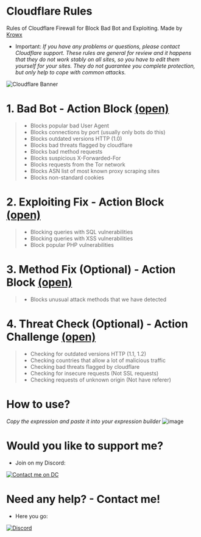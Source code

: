 # Cloudflare Rules
Rules of Cloudflare Firewall for Block Bad Bot and Exploiting. Made by [Krowx](https://krowx.xyz/)

* Important: *If you have any problems or questions, please contact Cloudflare support. These rules are general for review and it happens that they do not work stably on all sites, so you have to edit them yourself for your sites. They do not guarantee you complete protection, but only help to cope with common attacks.*

![Cloudflare Banner](https://imgs.search.brave.com/vMssRmSQL8CxVIYYu6fluUEdgYemos7Kx5djNyAncas/rs:fit:860:0:0:0/g:ce/aHR0cHM6Ly9ib290/ZmxhcmUuY29tL3dw/LWNvbnRlbnQvdXBs/b2Fkcy8yMDIzLzAz/L0Nsb3VkZmxhcmUt/TG9nby5wbmc)

# 1. Bad Bot - Action Block [(open)](Bad%20Bot%20-%20Block.txt)
> * Blocks popular bad User Agent
> * Blocks connections by port (usually only bots do this)
> * Blocks outdated versions HTTP (1.0)
> * Blocks bad threats flagged by cloudflare
> * Blocks bad method requests
> * Blocks suspicious X-Forwarded-For
> * Blocks requests from the Tor network
> * Blocks ASN list of most known proxy scraping sites
> * Blocks non-standard cookies

# 2. Exploiting Fix - Action Block [(open)](Exploiting%20Fix%20-%20Block.txt)
> * Blocking queries with SQL vulnerabilities
> * Blocking queries with XSS vulnerabilities
> * Block popular PHP vulnerabilities
> 

# 3. Method Fix (Optional) - Action Block [(open)](Method%20Fix%20-%20Block.txt)
> * Blocks unusual attack methods that we have detected

# 4. Threat Check (Optional) - Action Challenge [(open)](Threat%20Check%20-%20Challenge.txt)
> * Checking for outdated versions HTTP (1.1, 1.2)
> * Checking countries that allow a lot of malicious traffic
> * Checking bad threats flagged by cloudflare
> * Checking for insecure requests (Not SSL requests)
> * Checking requests of unknown origin (Not have referer)

# How to use?
*Copy the expression and paste it into your expression builder*
![image](https://user-images.githubusercontent.com/55624740/161973398-05e74f0c-f72c-4c71-afa4-46987801f3c8.png)

# Would you like to support me?
* Join on my Discord:
> 
[![Contact me on DC](https://img.shields.io/badge/Discord-000000?style=for-the-badge&logo=discord&logoColor=6A0DAD)](https://discord.com/invite/crimelifecl/) 

# Need any help? - Contact me!
* Here you go:
> 
[![Discord](https://img.shields.io/badge/Discord-000000?style=for-the-badge&logo=discord&logoColor=6A0DAD)](https://discord.com/users/1103038390481465434)  

